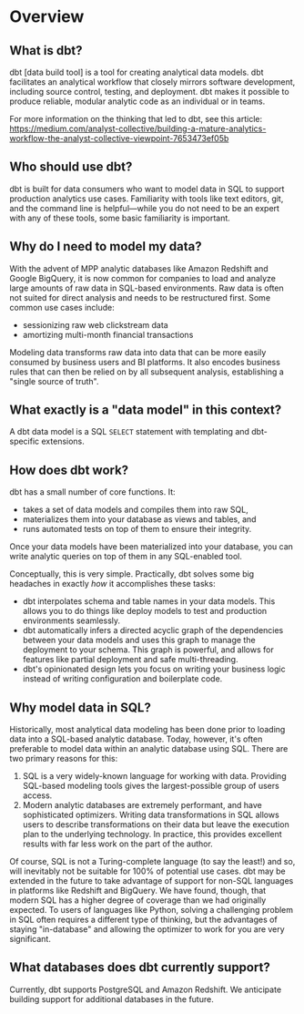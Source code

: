 # Overview #

## What is dbt?
dbt [data build tool] is a tool for creating analytical data models. dbt facilitates an analytical workflow that closely mirrors software development, including source control, testing, and deployment. dbt makes it possible to produce reliable, modular analytic code as an individual or in teams.

For more information on the thinking that led to dbt, see this article: https://medium.com/analyst-collective/building-a-mature-analytics-workflow-the-analyst-collective-viewpoint-7653473ef05b

## Who should use dbt?
dbt is built for data consumers who want to model data in SQL to support production analytics use cases. Familiarity with tools like text editors, git, and the command line is helpful—while you do not need to be an expert with any of these tools, some basic familiarity is important.

## Why do I need to model my data?
With the advent of MPP analytic databases like Amazon Redshift and Google BigQuery, it is now common for companies to load and analyze large amounts of raw data in SQL-based environments. Raw data is often not suited for direct analysis and needs to be restructured first. Some common use cases include:
- sessionizing raw web clickstream data
- amortizing multi-month financial transactions

Modeling data transforms raw data into data that can be more easily consumed by business users and BI platforms. It also encodes business rules that can then be relied on by all subsequent analysis, establishing a "single source of truth".

## What exactly is a "data model" in this context?
A dbt data model is a SQL `SELECT` statement with templating and dbt-specific extensions.

## How does dbt work?

dbt has a small number of core functions. It:
- takes a set of data models and compiles them into raw SQL,
- materializes them into your database as views and tables, and
- runs automated tests on top of them to ensure their integrity.

Once your data models have been materialized into your database, you can write analytic queries on top of them in any SQL-enabled tool.

Conceptually, this is very simple. Practically, dbt solves some big headaches in exactly *how* it accomplishes these tasks:
- dbt interpolates schema and table names in your data models. This allows you to do things like deploy models to test and production environments seamlessly.
- dbt automatically infers a directed acyclic graph of the dependencies between your data models and uses this graph to manage the deployment to your schema. This graph is powerful, and allows for features like partial deployment and safe multi-threading.
- dbt's opinionated design lets you focus on writing your business logic instead of writing configuration and boilerplate code.

## Why model data in SQL?

Historically, most analytical data modeling has been done prior to loading data into a SQL-based analytic database. Today, however, it's often preferable to model data within an analytic database using SQL. There are two primary reasons for this:

1. SQL is a very widely-known language for working with data. Providing SQL-based modeling tools gives the largest-possible group of users access.
1. Modern analytic databases are extremely performant, and have sophisticated optimizers. Writing data transformations in SQL allows users to describe transformations on their data but leave the execution plan to the underlying technology. In practice, this provides excellent results with far less work on the part of the author.

Of course, SQL is not a Turing-complete language (to say the least!) and so, will inevitably not be suitable for 100% of potential use cases. dbt may be extended in the future to take advantage of support for non-SQL languages in platforms like Redshift and BigQuery. We have found, though, that modern SQL has a higher degree of coverage than we had originally expected. To users of languages like Python, solving a challenging problem in SQL often requires a different type of thinking, but the advantages of staying "in-database" and allowing the optimizer to work for you are very significant.

## What databases does dbt currently support?
Currently, dbt supports PostgreSQL and Amazon Redshift. We anticipate building support for additional databases in the future.
